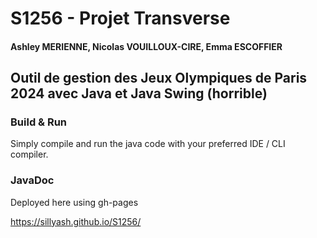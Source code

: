 # S1256 - Projet Transverse

#### Ashley MERIENNE, Nicolas VOUILLOUX-CIRE, Emma ESCOFFIER

## Outil de gestion des Jeux Olympiques de Paris 2024 avec Java et Java Swing (horrible)

### Build & Run

Simply compile and run the java code with your preferred IDE / CLI compiler.

### JavaDoc

Deployed here using gh-pages

https://sillyash.github.io/S1256/

